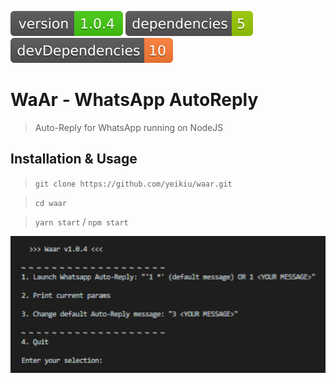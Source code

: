 <img src=".ci/npm-version-badge.svg" /> <img src=".ci/npm-dependencies-badge.svg" /> <img src=".ci/npm-devdependencies-badge.svg" />

# WaAr - WhatsApp AutoReply

> Auto-Reply for WhatsApp running on NodeJS

## Installation & Usage

> `git clone https://github.com/yeikiu/waar.git`

> `cd waar`

> `yarn start` / `npm start`

<img width="600" alt="waar preview" src=".ci/menu_sample.png">
